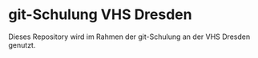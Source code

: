 # git-Schulung VHS Dresden

Dieses Repository wird im Rahmen der git-Schulung an der VHS Dresden genutzt.
